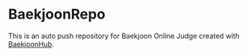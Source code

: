 # BaekjoonRepo
This is an auto push repository for Baekjoon Online Judge created with [BaekjoonHub](https://github.com/BaekjoonHub/BaekjoonHub).
